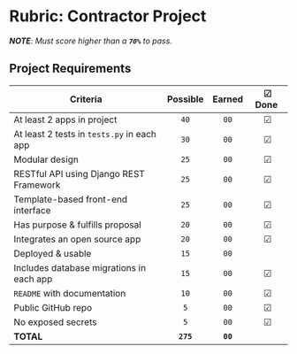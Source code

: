 # Rubric: Contractor Project

_**NOTE**: Must score higher than a **`70%`** to pass._

## Project Requirements

| Criteria                                   | Possible  |  Earned  | ☑ Done ️ |
| ------------------------------------------ | :-------: | :------: | :------: |
| At least 2 apps in project                 |   `40`    |   `00`   |    ☑     |
| At least 2 tests in `tests.py` in each app |   `30`    |   `00`   |    ☑     |
| Modular design                             |   `25`    |   `00`   |    ☑     |
| RESTful API using Django REST Framework    |   `25`    |   `00`   |    ☑     |
| Template-based front-end interface         |   `25`    |   `00`   |    ☑     |
| Has purpose & fulfills proposal            |   `20`    |   `00`   |    ☑     |
| Integrates an open source app              |   `20`    |   `00`   |    ☑     |
| Deployed & usable                          |   `15`    |   `00`   |          |
| Includes database migrations in each app   |   `15`    |   `00`   |    ☑     |
| `README` with documentation                |   `10`    |   `00`   |    ☑     |
| Public GitHub repo                         |    `5`    |   `00`   |    ☑     |
| No exposed secrets                         |    `5`    |   `00`   |    ☑     |
| **TOTAL**                                  | **`275`** | **`00`** |          |
